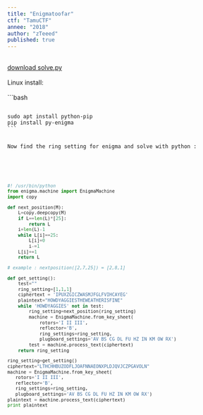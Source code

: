 ```yaml
---
title: "Enigmatoofar"
ctf: "TamuCTF"
annee: "2018"
author: "zTeeed"
published: true
---
```


<br />
<a href="/writeup-scripts/2017-2018/TamuCTF/enigmatoofar/solve.py">download solve.py</a>
<br />
<br />
Linux install:
<br />
<br />
```bash
<pre><code class="hljs bash">
sudo apt install python-pip
pip install py-enigma
```

Now find the ring setting for enigma and solve with python :
<br />
<br />
```python

#! /usr/bin/python
from enigma.machine import EnigmaMachine
import copy

def next_position(M):
    L=copy.deepcopy(M)
    if L==len(L)*[25]:
        return L
    i=len(L)-1
    while L[i]==25:
        L[i]=0
        i-=1
    L[i]+=1
    return L

# example : nextposition([2,7,25]) = [2,8,1]

def get_setting():
    test=""
    ring_setting=[1,1,1]
    ciphertext = 'IPUXZGICZWASMJFGLFVIHCAYEG'
    plaintext="HOWDYAGGIESTHEWEATHERISFINE"
    while 'HOWDYAGGIES' not in test:
        ring_setting=next_position(ring_setting)
        machine = EnigmaMachine.from_key_sheet(
            rotors='I II III',
            reflector='B',
            ring_settings=ring_setting,
            plugboard_settings='AV BS CG DL FU HZ IN KM OW RX')
        test = machine.process_text(ciphertext)
    return ring_setting

ring_setting=get_setting()
ciphertext="LTHCHHBUZODFLJOAFNNAEONXPLDJQVJCZPGAVOLN"
machine = EnigmaMachine.from_key_sheet(
   rotors='I II III',
   reflector='B',
   ring_settings=ring_setting,
   plugboard_settings='AV BS CG DL FU HZ IN KM OW RX')
plaintext = machine.process_text(ciphertext)
print plaintext
```
